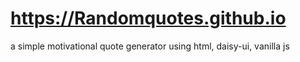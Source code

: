 # https://Randomquotes.github.io
a simple motivational quote generator using html, daisy-ui, vanilla js
